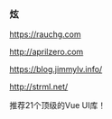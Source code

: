 ### 炫
https://rauchg.com

http://aprilzero.com

https://blog.jimmylv.info/

http://strml.net/

推荐21个顶级的Vue UI库！














